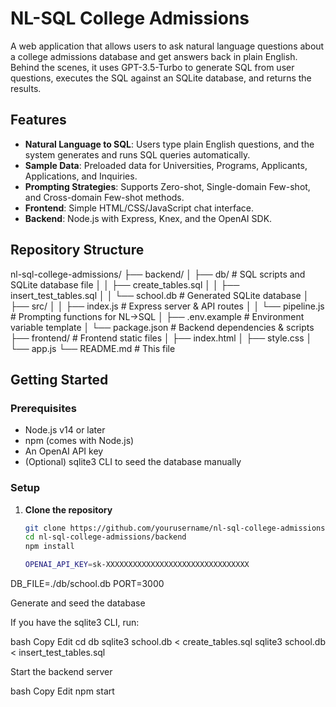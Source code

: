 # NL-SQL College Admissions

A web application that allows users to ask natural language questions about a college admissions database and get answers back in plain English. Behind the scenes, it uses GPT-3.5-Turbo to generate SQL from user questions, executes the SQL against an SQLite database, and returns the results.

## Features

- **Natural Language to SQL**: Users type plain English questions, and the system generates and runs SQL queries automatically.  
- **Sample Data**: Preloaded data for Universities, Programs, Applicants, Applications, and Inquiries.  
- **Prompting Strategies**: Supports Zero-shot, Single-domain Few-shot, and Cross-domain Few-shot methods.  
- **Frontend**: Simple HTML/CSS/JavaScript chat interface.  
- **Backend**: Node.js with Express, Knex, and the OpenAI SDK.  

## Repository Structure

nl-sql-college-admissions/
├── backend/
│ ├── db/ # SQL scripts and SQLite database file
│ │ ├── create_tables.sql
│ │ ├── insert_test_tables.sql
│ │ └── school.db # Generated SQLite database
│ ├── src/
│ │ ├── index.js # Express server & API routes
│ │ └── pipeline.js # Prompting functions for NL→SQL
│ ├── .env.example # Environment variable template
│ └── package.json # Backend dependencies & scripts
├── frontend/ # Frontend static files
│ ├── index.html
│ ├── style.css
│ └── app.js
└── README.md # This file

## Getting Started

### Prerequisites

- Node.js v14 or later  
- npm (comes with Node.js)  
- An OpenAI API key  
- (Optional) sqlite3 CLI to seed the database manually  

### Setup

1. **Clone the repository**

   ```bash
   git clone https://github.com/yourusername/nl-sql-college-admissions.git
   cd nl-sql-college-admissions/backend
   npm install

   OPENAI_API_KEY=sk-XXXXXXXXXXXXXXXXXXXXXXXXXXXXXXXX
DB_FILE=./db/school.db
PORT=3000

Generate and seed the database

If you have the sqlite3 CLI, run:

bash
Copy
Edit
cd db
sqlite3 school.db < create_tables.sql
sqlite3 school.db < insert_test_tables.sql

Start the backend server

bash
Copy
Edit
npm start
